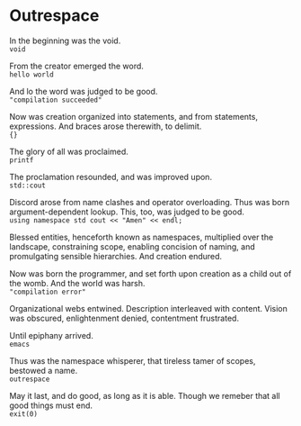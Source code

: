 Outrespace
==========

In the beginning was the void.  
`void`

From the creator emerged the word.  
`hello world`

And lo the word was judged to be good.  
`"compilation succeeded"`

Now was creation organized into statements, and from statements, expressions.  And braces arose therewith, to delimit.  
`{}`

The glory of all was proclaimed.  
`printf`

The proclamation resounded, and was improved upon.  
`std::cout`

Discord arose from name clashes and operator overloading.  Thus was born argument-dependent lookup.  This, too, was judged to be good.  
`using namespace std
cout << "Amen" << endl;`

Blessed entities, henceforth known as namespaces, multiplied over the landscape, constraining scope, enabling concision of naming, and promulgating sensible hierarchies.  And creation endured.  

Now was born the programmer, and set forth upon creation as a child out of the womb.  And the world was harsh.  
`"compilation error"`

Organizational webs entwined.  Description interleaved with content.  Vision was obscured, enlightenment denied, contentment frustrated.  

Until epiphany arrived.  
`emacs`

Thus was the namespace whisperer, that tireless tamer of scopes, bestowed a name.  
`outrespace`

May it last, and do good, as long as it is able.  Though we remeber that all good things must end.  
`exit(0)`
